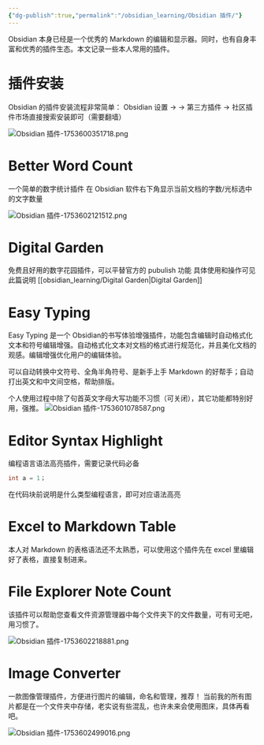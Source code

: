 ```yaml
---
{"dg-publish":true,"permalink":"/obsidian_learning/Obsidian 插件/"}
---
```


Obsidian 本身已经是一个优秀的 Markdown 的编辑和显示器。同时，也有自身丰富和优秀的插件生态。本文记录一些本人常用的插件。

# 插件安装
Obsidian 的插件安装流程非常简单：
Obsidian 设置 $\to$ $\rightarrow$ 第三方插件 $\to$ 社区插件市场直接搜索安装即可（需要翻墙）

![Obsidian 插件-1753600351718.png](/img/user/attachment_manager/Obsidian%20%E6%8F%92%E4%BB%B6-1753600351718.png)

# Better Word Count
一个简单的数字统计插件
在 Obsidian 软件右下角显示当前文档的字数/光标选中的文字数量

![Obsidian 插件-1753602121512.png](/img/user/attachment_manager/Obsidian%20%E6%8F%92%E4%BB%B6-1753602121512.png)
# Digital Garden
免费且好用的数字花园插件，可以平替官方的 pubulish 功能
具体使用和操作可见此篇说明 [[obsidian_learning/Digital Garden\|Digital Garden]]

# Easy Typing
Easy Typing 是一个 Obsidian的书写体验增强插件，功能包含编辑时自动格式化文本和符号编辑增强。自动格式化文本对文档的格式进行规范化，并且美化文档的观感。编辑增强优化用户的编辑体验。

可以自动转换中文符号、全角半角符号、是新手上手 Markdown 的好帮手；自动打出英文和中文间空格，帮助排版。

个人使用过程中除了句首英文字母大写功能不习惯（可关闭），其它功能都特别好用，强推。
![Obsidian 插件-1753601078587.png](/img/user/attachment_manager/Obsidian%20%E6%8F%92%E4%BB%B6-1753601078587.png)


# Editor Syntax Highlight
编程语言语法高亮插件，需要记录代码必备

```C
int a = 1；
```
在代码块前说明是什么类型编程语言，即可对应语法高亮

# Excel to Markdown Table
本人对 Markdown 的表格语法还不太熟悉，可以使用这个插件先在 excel 里编辑好了表格，直接复制进来。

# File Explorer Note Count
该插件可以帮助您查看文件资源管理器中每个文件夹下的文件数量，可有可无吧，用习惯了。

![Obsidian 插件-1753602218881.png](/img/user/attachment_manager/Obsidian%20%E6%8F%92%E4%BB%B6-1753602218881.png)

# lmage Converter
一款图像管理插件，方便进行图片的编辑，命名和管理，推荐！
当前我的所有图片都是在一个文件夹中存储，老实说有些混乱，也许未来会使用图床，具体再看吧。

![Obsidian 插件-1753602499016.png](/img/user/attachment_manager/Obsidian%20%E6%8F%92%E4%BB%B6-1753602499016.png)
